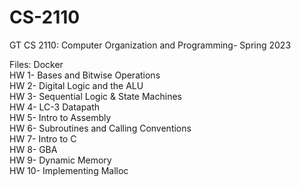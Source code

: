 # CS-2110
GT CS 2110: Computer Organization and Programming- Spring 2023

Files:                                                                                                                                                                   Docker                                                                                                                                                                   
HW 1- Bases and Bitwise Operations                                                                                                                                        
HW 2- Digital Logic and the ALU                                                                                                                                           
HW 3- Sequential Logic & State Machines                                                                                                                                   
HW 4- LC-3 Datapath                                                                                                                                                       
HW 5- Intro to Assembly                                                                                                                                                   
HW 6- Subroutines and Calling Conventions                                                                                                                                 
HW 7- Intro to C                                                                                                                                                          
HW 8- GBA                                                                                                                                                                 
HW 9- Dynamic Memory                                                                                                                                                     
HW 10- Implementing Malloc
